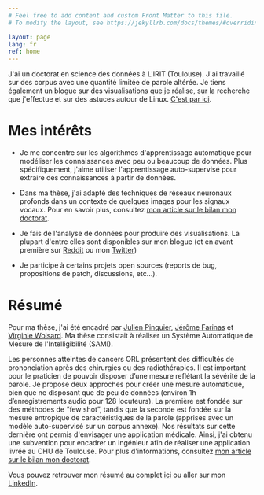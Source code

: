 ```yaml
---
# Feel free to add content and custom Front Matter to this file.
# To modify the layout, see https://jekyllrb.com/docs/themes/#overriding-theme-defaults

layout: page
lang: fr
ref: home
---
```


J'ai un doctorat en science des données à L'IRIT (Toulouse).
J'ai travaillé sur des corpus avec une quantité limitée de parole altérée.
Je tiens également un blogue sur des visualisations que je réalise, sur la recherche que j'effectue et sur des astuces autour de Linux. [C'est par ici](blogue).

# Mes intérêts
* Je me concentre sur les algorithmes d'apprentissage automatique pour modéliser les connaissances avec peu ou beaucoup de données.
Plus spécifiquement, j'aime utiliser l'apprentissage auto-supervisé pour extraire des connaissances à partir de données.

* Dans ma thèse, j'ai adapté des techniques de réseaux neuronaux profonds dans un contexte de quelques images pour les signaux vocaux.
Pour en savoir plus, consultez [mon article sur le bilan mon doctorat](/blogue/phd/2022/10/30/mon-doctorat.html).

* Je fais de l'analyse de données pour produire des visualisations. La plupart d'entre elles sont disponibles sur mon blogue (et en avant première sur [Reddit](https://www.reddit.com/user/vroger11) ou mon [Twitter](https://twitter.com/vroger11))

* Je participe à certains projets open sources (reports de bug, propositions de patch, discussions, etc...).

# Résumé

Pour ma thèse, j'ai été encadré par [Julien Pinquier](https://www.irit.fr/~Julien.Pinquier/), [Jérôme Farinas](https://www.irit.fr/~Jerome.Farinas/) et [Virginie Woisard](https://octogone.univ-tlse2.fr/accueil/membres/virginie-woisard--183287.kjsp).
Ma thèse consistait à réaliser un Système Automatique de Mesure de l'Intelligibilité (SAMI).

Les personnes atteintes de cancers ORL présentent des difficultés de prononciation après des chirurgies ou des radiothérapies. Il est important pour le praticien de pouvoir disposer d’une mesure reflétant la sévérité de la parole. Je propose deux approches pour créer une mesure automatique, bien que ne disposant que de peu de données (environ 1h d’enregistrements audio pour 128 locuteurs). La première est fondée sur des méthodes de “few shot”, tandis que la seconde est fondée sur la mesure entropique de caractéristiques de la parole (apprises avec un modèle auto-supervisé sur un corpus annexe). Nos résultats sur cette dernière ont permis d'envisager une application médicale.
Ainsi, j'ai obtenu une subvention pour encadrer un ingénieur afin de réaliser une application livrée au CHU de Toulouse.
Pour plus d'informations, consultez [mon article sur le bilan mon doctorat](/blogue/phd/2022/10/30/mon-doctorat.html).

Vous pouvez retrouver mon résumé au complet [ici](/assets/cv/cv_fr.pdf) ou aller sur mon [LinkedIn](https://www.linkedin.com/in/vroger11/).
